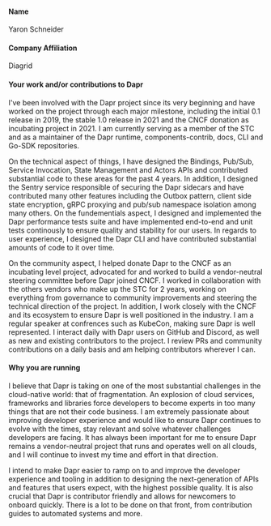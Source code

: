 #### Name
Yaron Schneider

#### Company Affiliation
Diagrid

#### Your work and/or contributions to Dapr

I've been involved with the Dapr project since its very beginning and have worked on the project through each major milestone, including the initial 0.1 release in 2019, the stable 1.0 release in 2021 and the CNCF donation as incubating project in 2021.
I am currently serving as a member of the STC and as a maintainer of the Dapr runtime, components-contrib, docs, CLI and Go-SDK repositories.

On the technical aspect of things, I have designed the Bindings, Pub/Sub, Service Invocation, State Management and Actors APIs and contributed substantial code to these areas for the past 4 years. In addition, I designed the Sentry service responsible of securing the Dapr sidecars and have contributed many other features including the Outbox pattern, client side state encryption, gRPC proxying and pub/sub namespace isolation among many others.
On the fundementials aspect, I designed and implemented the Dapr performance tests suite and have implemented end-to-end and unit tests continously to ensure quality and stability for our users.
In regards to user experience, I designed the Dapr CLI and have contributed substantial amounts of code to it over time.

On the community aspect, I helped donate Dapr to the CNCF as an incubating level project, advocated for and worked to build a vendor-neutral steering committee before Dapr joined CNCF. I worked in collaboration with the others vendors who make up the STC for 2 years, working on everything from governance to community improvements and steering the technical direction of the project.
In addition, I work closely with the CNCF and its ecosystem to ensure Dapr is well positioned in the industry. I am a regular speaker at confrences such as KubeCon, making sure Dapr is well represented.
I interact daily with Dapr users on GitHub and Discord, as well as new and existing contributors to the project. I review PRs and community contributions on a daily basis and am helping contributors wherever I can.

#### Why you are running

I believe that Dapr is taking on one of the most substantial challenges in the cloud-native world: that of fragmentation. An explosion of cloud services, frameworks and libraries force developers to become experts in too many things that are not their code business.
I am extremely passionate about improving developer experience and would like to ensure Dapr continues to evolve with the times, stay relevant and solve whatever challenges developers are facing.
It has always been important for me to ensure Dapr remains a vendor-neutral project that runs and operates well on all clouds, and I will continue to invest my time and effort in that direction.

I intend to make Dapr easier to ramp on to and improve the developer experience and tooling in addition to designing the next-generation of APIs and features that users expect, with the highest possible quality.
It is also crucial that Dapr is contributor friendly and allows for newcomers to onboard quickly. There is a lot to be done on that front, from contribution guides to automated systems and more.
